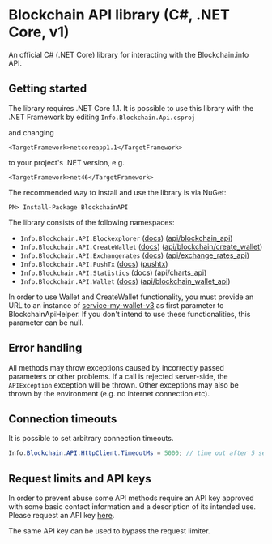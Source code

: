 # Blockchain API library (C#, .NET Core, v1)

An official C# (.NET Core) library for interacting with the Blockchain.info API.

## Getting started

The library requires .NET Core 1.1. It is possible to use this library with the .NET Framework by editing
`Info.Blockchain.Api.csproj`

and changing

`<TargetFramework>netcoreapp1.1</TargetFramework>`

to your project's .NET version, e.g.

`<TargetFramework>net46</TargetFramework>`

The recommended way to install and use the library is via NuGet:
```
PM> Install-Package BlockchainAPI
```

The library consists of the following namespaces:

* `Info.Blockchain.API.Blockexplorer` ([docs](docs/blockexplorer.md)) ([api/blockchain_api][api1])
* `Info.Blockchain.API.CreateWallet` ([docs](docs/createwallet.md)) ([api/blockchain/create_wallet][api2])
* `Info.Blockchain.API.Exchangerates` ([docs](docs/exchangerates.md)) ([api/exchange\_rates\_api][api3])
* `Info.Blockchain.API.PushTx` ([docs](docs/pushtx.md)) ([pushtx][api6])
* `Info.Blockchain.API.Statistics` ([docs](docs/statistics.md)) ([api/charts_api][api4])
* `Info.Blockchain.API.Wallet` ([docs](docs/wallet.md)) ([api/blockchain\_wallet\_api][api5])

In order to use Wallet and CreateWallet functionality, you must provide an URL to an instance of [service-my-wallet-v3](https://github.com/blockchain/service-my-wallet-v3) as first parameter to BlockchainApiHelper.
If you don't intend to use these functionalities, this parameter can be null.

## Error handling

All methods may throw exceptions caused by incorrectly passed parameters or other problems. If a call is rejected server-side, the `APIException` exception will be thrown. Other exceptions may also be thrown by the environment (e.g. no internet connection etc).

## Connection timeouts

It is possible to set arbitrary connection timeouts.

```csharp
Info.Blockchain.API.HttpClient.TimeoutMs = 5000; // time out after 5 seconds
```

## Request limits and API keys

In order to prevent abuse some API methods require an API key approved with some basic contact information and a description of its intended use. Please request an API key [here](https://blockchain.info/api/api_create_code).

The same API key can be used to bypass the request limiter.

[api1]: https://blockchain.info/api/blockchain_api
[api2]: https://blockchain.info/api/create_wallet
[api3]: https://blockchain.info/api/exchange_rates_api
[api4]: https://blockchain.info/api/charts_api
[api5]: https://blockchain.info/api/blockchain_wallet_api
[api6]: https://blockchain.info/pushtx
